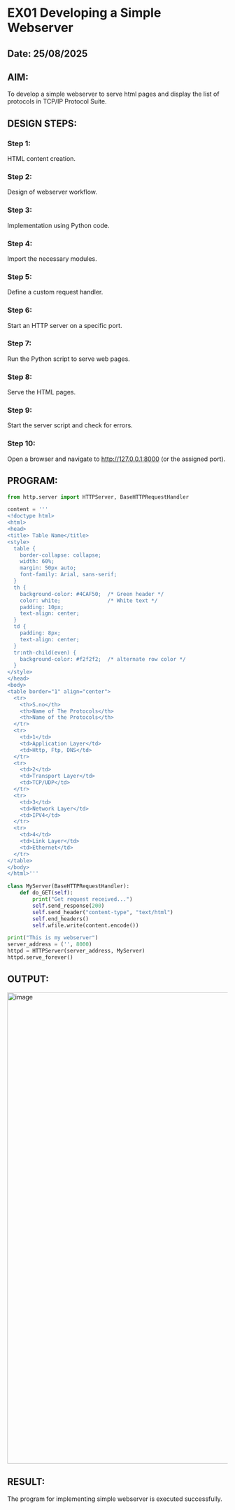 # EX01 Developing a Simple Webserver
## Date: 25/08/2025

## AIM:
To develop a simple webserver to serve html pages and display the list of protocols in TCP/IP Protocol Suite.

## DESIGN STEPS:
### Step 1: 
HTML content creation.

### Step 2:
Design of webserver workflow.

### Step 3:
Implementation using Python code.

### Step 4:
Import the necessary modules.

### Step 5:
Define a custom request handler.

### Step 6:
Start an HTTP server on a specific port.

### Step 7:
Run the Python script to serve web pages.

### Step 8:
Serve the HTML pages.

### Step 9:
Start the server script and check for errors.

### Step 10:
Open a browser and navigate to http://127.0.0.1:8000 (or the assigned port).

## PROGRAM:
```python
from http.server import HTTPServer, BaseHTTPRequestHandler

content = '''
<!doctype html>
<html>
<head>
<title> Table Name</title>
<style>
  table {
    border-collapse: collapse;
    width: 60%;
    margin: 50px auto;
    font-family: Arial, sans-serif;
  }
  th {
    background-color: #4CAF50;  /* Green header */
    color: white;               /* White text */
    padding: 10px;
    text-align: center;
  }
  td {
    padding: 8px;
    text-align: center;
  }
  tr:nth-child(even) {
    background-color: #f2f2f2;  /* alternate row color */
  }
</style>
</head>
<body>
<table border="1" align="center">
  <tr>
    <th>S.no</th>
    <th>Name of The Protocols</th>
    <th>Name of the Protocols</th>
  </tr>
  <tr>
    <td>1</td>
    <td>Application Layer</td>
    <td>Http, Ftp, DNS</td>
  </tr>
  <tr>
    <td>2</td>
    <td>Transport Layer</td>
    <td>TCP/UDP</td>
  </tr>
  <tr>
    <td>3</td>
    <td>Network Layer</td>
    <td>IPV4</td>
  </tr>
  <tr>
    <td>4</td>
    <td>Link Layer</td>
    <td>Ethernet</td>
  </tr>
</table>
</body>
</html>'''

class MyServer(BaseHTTPRequestHandler):
    def do_GET(self):
        print("Get request received...")
        self.send_response(200) 
        self.send_header("content-type", "text/html")       
        self.end_headers()
        self.wfile.write(content.encode())

print("This is my webserver") 
server_address = ('', 8000)
httpd = HTTPServer(server_address, MyServer)
httpd.serve_forever()
```

## OUTPUT:
<img width="1918" height="1078" alt="image" src="https://github.com/user-attachments/assets/c05ba43e-54da-4850-b074-5cda15237971" />


## RESULT:
The program for implementing simple webserver is executed successfully.
